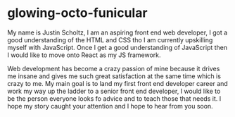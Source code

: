 # glowing-octo-funicular

My name is Justin Scholtz, I am an aspiring front end web developer, I got a good understanding of the HTML and CSS tho I am currently upskilling myself with JavaScript. Once
I get a good understanding of JavaScript then I would like to move onto React as my JS framework. 

Web development has become a crazy passion of mine because it drives me insane and gives me such great satisfaction at the same time which is crazy to me. My main goal is 
to land my first front end developer career and work my way up the ladder to a senior front end developer, I would like to be the person everyone looks fo advice and to teach
those that needs it. I hope my story caught your attention and I hope to hear from you soon.
